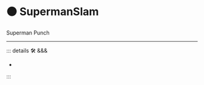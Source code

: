 
# 🟠 <moto>SupermanSlam</moto>

Superman Punch

---

<!-- =================================================== -->
<!-- =================================================== -->
<!-- =================================================== -->
<!-- =================================================== -->
<!-- =================================================== -->
::: details 🛠 <dev>&&&</dev>

-

:::
